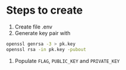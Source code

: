 # Steps to create
1. Create file .env
1. Generate key pair with

```bash
openssl genrsa -3 > pk.key
openssl rsa -in pk.key -pubout
```
1. Populate `FLAG`, `PUBLIC_KEY` and `PRIVATE_KEY`